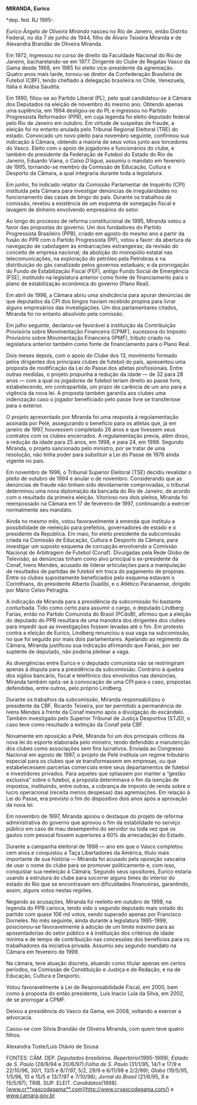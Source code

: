 **MIRANDA, Eurico**

\*dep. fed. RJ 1995-.

*Eurico Ângelo de Oliveira Miranda* nasceu no Rio de Janeiro, então
Distrito Federal, no dia 7 de junho de 1944, filho de Álvaro Teixeira
Miranda e de Alexandra Brandão de Oliveira Miranda.

Em 1972, ingressou no curso de direito da Faculdade Nacional do Rio de
Janeiro, bacharelando-se em 1977. Dirigente do Clube de Regatas Vasco da
Gama desde 1968, em 1985 foi eleito vice-presidente da agremiação.
Quatro anos mais tarde, tornou-se diretor da Confederação Brasileira de
Futebol (CBF), tendo chefiado a delegação brasileira no Chile,
Venezuela, Itália e Arábia Saudita.

Em 1990, filiou-se ao Partido Liberal (PL), pelo qual candidatou-se à
Câmara dos Deputados na eleição de novembro do mesmo ano. Obtendo apenas
uma suplência, em 1994 desligou-se do PL e ingressou no Partido
Progressista Reformador (PPR), em cuja legenda foi eleito deputado
federal pelo Rio de Janeiro em outubro. Em virtude de suspeitas de
fraude, a eleição foi no entanto anulada pelo Tribunal Regional
Eleitoral (TRE) do estado. Convocado um novo pleito para novembro
seguinte, confirmou sua indicação à Câmara, obtendo a maioria de seus
votos junto aos torcedores do Vasco. Eleito com o apoio de jogadores e
funcionários do clube, e também do presidente da Federação de Futebol do
Estado do Rio de Janeiro, Eduardo Viana, o *Caixa D’água*, assumiu o
mandato em fevereiro de 1995, tornando-se membro da Comissão de
Educação, Cultura e Desporto da Câmara, a qual integraria durante toda a
legislatura.

Em junho, foi indicado relator da Comissão Parlamentar de Inquérito
(CPI) instituída pela Câmara para investigar denúncias de
irregularidades no funcionamento das casas de bingo do país. Durante os
trabalhos da comissão, revelou a existência de um esquema de sonegação
fiscal e lavagem de dinheiro envolvendo empresários do setor.

Ao longo do processo de reforma constitucional de 1995, Miranda votou a
favor das propostas do governo. Um dos fundadores do Partido
Progressista Brasileiro (PPB), criado em agosto do mesmo ano a partir da
fusão do PPR com o Partido Progressista (PP), votou a favor: da abertura
da navegação de cabotagem às embarcações estrangeiras; da revisão do
conceito de empresa nacional; da abolição do monopólio estatal nas
telecomunicações, na exploração do petróleo pela Petrobras e na
distribuição do gás canalizado pelos governos estaduais; e da
prorrogação do Fundo de Estabilização Fiscal (FEF), antigo Fundo Social
de Emergência (FSE), instituído na legislatura anterior como fonte de
financiamento para o plano de estabilização econômica do governo (Plano
Real).

Em abril de 1996, a Câmara abriu uma sindicância para apurar denúncias
de que deputados da CPI dos bingos haviam recebido propina para livrar
alguns empresários das investigações. Um dos parlamentares citados,
Miranda foi no entanto absolvido pela comissão.

Em julho seguinte, declarou-se favorável à instituição da Contribuição
Provisória sobre Movimentação Financeira (CPMF), sucessora do Imposto
Provisório sobre Movimentação Financeira (IPMF), tributo criado na
legislatura anterior também como fonte de financiamento para o Plano
Real.

Dois meses depois, com o apoio do Clube dos 13, movimento formado pelos
dirigentes dos principais clubes de futebol do país, apresentou uma
proposta de modificação da Lei do Passe dos atletas profissionais. Entre
outras medidas, o projeto propunha a redução da idade — de 32 para 28
anos — com a qual os jogadores de futebol teriam direito ao passe livre,
estabelecendo, em contrapartida, um prazo de carência de um ano para a
vigência da nova lei. A proposta também garantia aos clubes uma
indenização caso o jogador beneficiado pelo passe livre se transferisse
para o exterior.

O projeto apresentado por Miranda foi uma resposta à regulamentação
assinada por Pelé, assegurando o benefício para os atletas que, já em
janeiro de 1997, houvessem completado 26 anos e que tivessem seus
contratos com os clubes encerrados. A regulamentação previa, além disso,
a redução da idade para 25 anos, em 1998, e para 24, em 1999. Segundo
Miranda, o projeto sancionado pelo ministro, por se tratar de uma
resolução, não tinha poder para substituir a Lei do Passe de 1976 ainda
vigente no país.

Em novembro de 1996, o Tribunal Superior Eleitoral (TSE) decidiu
revalidar o pleito de outubro de 1994 e anular o de novembro.
Considerando que as denúncias de fraude não tinham sido devidamente
comprovadas, o tribunal determinou uma nova diplomação da bancada do Rio
de Janeiro, de acordo com o resultado da primeira eleição. Vitorioso nos
dois pleitos, Miranda foi reempossado na Câmara em 17 de fevereiro de
1997, continuando a exercer normalmente seu mandato.

Ainda no mesmo mês, votou favoravelmente à emenda que instituiu a
possibilidade de reeleição para prefeitos, governadores de estado e o
presidente da República. Em maio, foi eleito presidente da subcomissão
criada na Comissão de Educação, Cultura e Desporto da Câmara, para
investigar um suposto esquema de corrupção envolvendo a Comissão
Nacional de Arbitragem de Futebol (Conaf). Divulgadas pela Rede Globo de
Televisão, as denúncias tinham como alvo principal o ex-presidente da
Conaf, Ivens Mendes, acusado de liderar articulações para a manipulação
de resultados de partidas de futebol em troca do pagamento de propinas.
Entre os clubes supostamente beneficiados pelo esquema estavam o
Corinthians, do presidente Alberto Duailibi, e o Atlético Paranaense,
dirigido por Mário Celso Petraglia.

A indicação de Miranda para a presidência da subcomissão foi bastante
conturbada. Tido como certo para assumir o cargo, o deputado Lindberg
Farias, então no Partido Comunista do Brasil (PCdoB), afirmou que a
eleição do deputado do PPB resultara de uma manobra dos dirigentes dos
clubes para impedir que as investigações fossem levadas até o fim. Em
protesto contra a eleição de Eurico, Lindberg renunciou a sua vaga na
subcomissão, no que foi seguido por mais dois parlamentares. Apelando ao
regimento da Câmara, Miranda justificou sua indicação afirmando que
Farias, por ser suplente de deputado, não poderia pleitear a vaga.

As divergências entre Eurico e o deputado comunista não se restringiram
apenas à disputa para a presidência da subcomissão. Contrário à quebra
dos sigilos bancário, fiscal e telefônico dos envolvidos nas denúncias,
Miranda também opôs-se à convocação de uma CPI para o caso, propostas
defendidas, entre outros, pelo próprio Lindberg.

Durante os trabalhos da subcomissão, Miranda responsabilizou o
presidente da CBF, Ricardo Teixeira, por ter permitido a permanência de
Ivens Mendes à frente da Conaf mesmo após a divulgação do escândalo.
Também investigado pelo Superior Tribunal de Justiça Desportiva (STJD),
o caso teve como resultado a extinção da Conaf pela CBF.

Novamente em oposição a Pelé, Miranda foi um dos principais críticos da
nova lei do esporte elaborada pelo ministro, tendo defendido a
manutenção dos clubes como associações sem fins lucrativos. Enviada ao
Congresso Nacional em agosto de 1997, o projeto de Pelé instituía um
regime tributário especial para os clubes que se transformassem em
empresas, ou que estabelecessem parcerias comerciais entre seus
departamentos de futebol e investidores privados. Para aqueles que
optassem por manter a “gestão exclusiva” sobre o futebol, a proposta
determinava o fim da isenção de impostos, instituindo, entre outras, a
cobrança de imposto de renda sobre o lucro operacional (receita menos
despesas) das agremiações. Em relação à Lei do Passe, era previsto o fim
do dispositivo dois anos após a aprovação da nova lei.

Em novembro de 1997, Miranda apoiou o destaque do projeto de reforma
administrativa do governo que aprovou o fim da estabilidade no serviço
público em caso de mau desempenho do servidor ou toda vez que os gastos
com pessoal fossem superiores a 60% da arrecadação do Estado.

Durante a campanha eleitoral de 1998 — ano em que o Vasco completou cem
anos e conquistou a Taça Libertadores da América, título mais importante
de sua história — Miranda foi acusado pela oposição vascaína de usar o
nome do clube para se promover politicamente e, com isso, conquistar sua
reeleição à Câmara. Segundo seus opositores, Eurico estaria usando a
estrutura do clube para socorrer alguns times do interior do estado do
Rio que se encontravam em dificuldades financeiras, garantindo, assim,
alguns votos nestas regiões.

Negando as acusações, Miranda foi reeleito em outubro de 1998, na
legenda do PPB carioca, tendo sido o segundo deputado mais votado do
partido com quase 106 mil votos, sendo superado apenas por Francisco
Dorneles. No mês seguinte, ainda durante a legislatura 1995-1999,
posicionou-se favoravelmente à adoção de um limite máximo para as
aposentadorias do setor público e à instituição dos critérios de idade
mínima e de tempo de contribuição nas concessões dos benefícios para os
trabalhadores da iniciativa privada. Assumiu seu segundo mandato na
Câmara em fevereiro de 1999.

Na câmara, teve atuação discreta, atuando como titular apenas em certos
períodos, na Comissão de Constituição e Justiça e de Redação, e na de
Educação, Cultura e Desporto.

Votou favoravelmente à Lei de Responsabilidade Fiscal, em 2000, bem como
à proposta do então presidente, Luis Inacio Lula da Silva, em 2002, de
se prorrogar a CPMF.

Deixou a presidência do Vasco da Gama, em 2008, voltando a exercer a
advocacia.

Casou-se com Sílvia Brandão de Oliveira Miranda, com quem teve quatro
filhos.

Alexandra Toste/Luís Otávio de Sousa

FONTES: CÂM. DEP. *Deputados brasileiros. Repertório*(1995-1999);
*Estado de S. Paulo* (28/9/94 e 20/6/97);*Folha de S. Paulo* (31/1/95,
14/1 e 17/9 e 22/10/96, 30/1, 13/5 e 8/7/97, 5/2, 29/9 e 6/11/98 e
2/2/99); *Globo* (19/5/95, 1/5/96, 10 e 15/5 e 13/7/97 e 7/10/98);
*Jornal do Brasil* (21/6/95, 9 e 15/5/97); TRIB. SUP. ELEIT.
*Candidatos*(1998).  
[www.cr**vascodagama**.com](http://www.crvascodagama.com/) e
www.camara.gov.br

 
